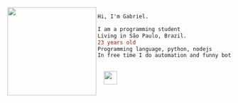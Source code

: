 <img align="left" height="200" src="https://images.vexels.com/media/users/3/153258/isolated/lists/12c17ce4fe4f8af1cd164d29789a4e2e-notebook-school-icon.png"/>

```diff
Hi, I'm Gabriel.

I am a programming student 
Living in São Paulo, Brazil.
23 years old
Programming language, python, nodejs
In free time I do automation and funny bots
```
<code>
  <a href="https://twitter.com/londarks" target="_blank"><img height="30" src="https://image.flaticon.com/icons/svg/733/733579.svg"></a>
